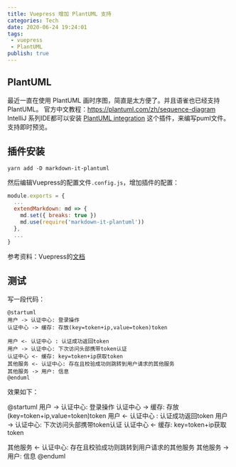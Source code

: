 ```yaml
---
title: Vuepress 增加 PlantUML 支持
categories: Tech
date: 2020-06-24 19:24:01
tags: 
 - vuepress
 - PlantUML
publish: true
---
```


## PlantUML
最近一直在使用 PlantUML 画时序图，简直是太方便了。并且语雀也已经支持 PlantUML。
官方中文教程：https://plantuml.com/zh/sequence-diagram
IntelliJ 系列IDE都可以安装 [PlantUML integration](https://plugins.jetbrains.com/plugin/7017-plantuml-integration) 这个插件，来编写puml文件。支持即时预览。

## 插件安装

```ba
yarn add -D markdown-it-plantuml
```

然后编辑Vuepress的配置文件`.config.js`，增加插件的配置：

```js
module.exports = {
  ...
  extendMarkdown: md => {
    md.set({ breaks: true })
    md.use(require('markdown-it-plantuml'))
  },
  ...
}
```
参考资料：Vuepress的[文档](https://v1.vuepress.vuejs.org/zh/plugin/option-api.html#extendmarkdown)

## 测试

写一段代码：

```mark
@startuml
用户 -> 认证中心: 登录操作
认证中心 -> 缓存: 存放(key=token+ip,value=token)token

用户 <- 认证中心 : 认证成功返回token
用户 -> 认证中心: 下次访问头部携带token认证
认证中心 <- 缓存: key=token+ip获取token
其他服务 <- 认证中心: 存在且校验成功则跳转到用户请求的其他服务
其他服务 -> 用户: 信息
@enduml
```



效果如下：

@startuml
用户 -> 认证中心: 登录操作
认证中心 -> 缓存: 存放(key=token+ip,value=token)token
用户 <- 认证中心 : 认证成功返回token
用户 -> 认证中心: 下次访问头部携带token认证
认证中心 <- 缓存: key=token+ip获取token

其他服务 <- 认证中心: 存在且校验成功则跳转到用户请求的其他服务
其他服务 -> 用户: 信息
@enduml